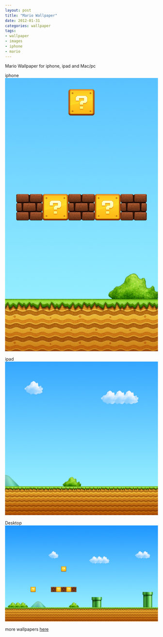 ```yaml
---
layout: post
title: "Mario Wallpaper"
date: 2012-01-31
categories: wallpaper
tags:
- wallpaper
- images
- iphone
- mario
---
```


Mario Wallpaper for iphone, ipad and Mac/pc

iphone
![iphone](/assets/images/post/2012-01-31-mario-wallpaper/SuperMarioBros.-iPhone.jpg)

ipad
![ipad](/assets/images/post/2012-01-31-mario-wallpaper/SuperMarioBros.-iPad.jpg)

Desktop
![Desktop](/assets/images/post/2012-01-31-mario-wallpaper/SuperMarioBros.-Desktop.jpg)

more wallpapers [here](http://mantia.me/wallpaper/)
